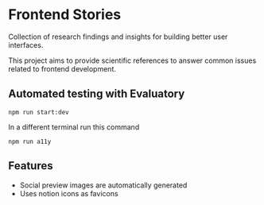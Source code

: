 # Frontend Stories

Collection of research findings and insights for building better user interfaces.

This project aims to provide scientific references to answer common issues related to frontend development.
## Automated testing with Evaluatory
```shell
npm run start:dev
```
In a different terminal run this command 
```shell
npm run a11y
```

## Features

- Social preview images are automatically generated
- Uses notion icons as favicons